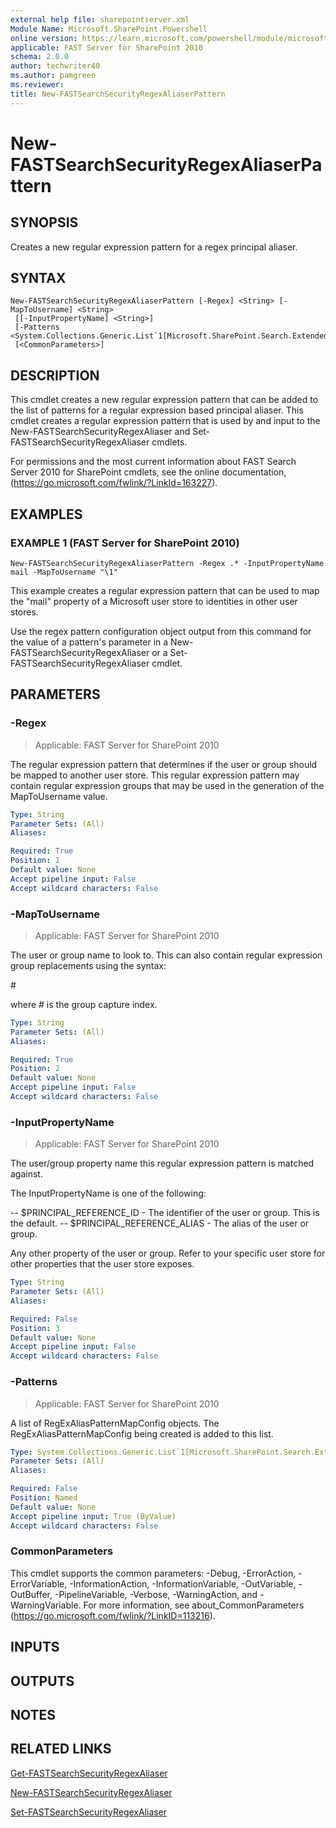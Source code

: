 ```yaml
---
external help file: sharepointserver.xml
Module Name: Microsoft.SharePoint.Powershell
online version: https://learn.microsoft.com/powershell/module/microsoft.sharepoint.powershell/new-fastsearchsecurityregexaliaserpattern
applicable: FAST Server for SharePoint 2010
schema: 2.0.0
author: techwriter40
ms.author: pamgreen
ms.reviewer:
title: New-FASTSearchSecurityRegexAliaserPattern
---
```


# New-FASTSearchSecurityRegexAliaserPattern

## SYNOPSIS
Creates a new regular expression pattern for a regex principal aliaser.

## SYNTAX

```
New-FASTSearchSecurityRegexAliaserPattern [-Regex] <String> [-MapToUsername] <String>
 [[-InputPropertyName] <String>]
 [-Patterns <System.Collections.Generic.List`1[Microsoft.SharePoint.Search.Extended.Security.Config.RegExAliasPatternMapConfig]>]
 [<CommonParameters>]
```

## DESCRIPTION
This cmdlet creates a new regular expression pattern that can be added to the list of patterns for a regular expression based principal aliaser.
This cmdlet creates a regular expression pattern that is used by and input to the New-FASTSearchSecurityRegexAliaser and Set-FASTSearchSecurityRegexAliaser cmdlets.

For permissions and the most current information about FAST Search Server 2010 for SharePoint cmdlets, see the online documentation, (https://go.microsoft.com/fwlink/?LinkId=163227).

## EXAMPLES

### EXAMPLE 1 (FAST Server for SharePoint 2010)
```
New-FASTSearchSecurityRegexAliaserPattern -Regex .* -InputPropertyName mail -MapToUsername "\1"
```

This example creates a regular expression pattern that can be used to map the "mail" property of a Microsoft user store to identities in other user stores.

Use the regex pattern configuration object output from this command for the value of a pattern's parameter in a New-FASTSearchSecurityRegexAliaser or a Set-FASTSearchSecurityRegexAliaser cmdlet.

## PARAMETERS

### -Regex

> Applicable: FAST Server for SharePoint 2010

The regular expression pattern that determines if the user or group should be mapped to another user store.
This regular expression pattern may contain regular expression groups that may be used in the generation of the MapToUsername value.

```yaml
Type: String
Parameter Sets: (All)
Aliases:

Required: True
Position: 1
Default value: None
Accept pipeline input: False
Accept wildcard characters: False
```

### -MapToUsername

> Applicable: FAST Server for SharePoint 2010

The user or group name to look to.
This can also contain regular expression group replacements using the syntax:

\#

where # is the group capture index.

```yaml
Type: String
Parameter Sets: (All)
Aliases:

Required: True
Position: 2
Default value: None
Accept pipeline input: False
Accept wildcard characters: False
```

### -InputPropertyName

> Applicable: FAST Server for SharePoint 2010

The user/group property name this regular expression pattern is matched against.

The InputPropertyName is one of the following:

-- $PRINCIPAL_REFERENCE_ID - The identifier of the user or group. This is the default.
-- $PRINCIPAL_REFERENCE_ALIAS - The alias of the user or group.

Any other property of the user or group.
Refer to your specific user store for other properties that the user store exposes.

```yaml
Type: String
Parameter Sets: (All)
Aliases:

Required: False
Position: 3
Default value: None
Accept pipeline input: False
Accept wildcard characters: False
```

### -Patterns

> Applicable: FAST Server for SharePoint 2010

A list of RegExAliasPatternMapConfig objects.
The RegExAliasPatternMapConfig being created is added to this list.

```yaml
Type: System.Collections.Generic.List`1[Microsoft.SharePoint.Search.Extended.Security.Config.RegExAliasPatternMapConfig]
Parameter Sets: (All)
Aliases:

Required: False
Position: Named
Default value: None
Accept pipeline input: True (ByValue)
Accept wildcard characters: False
```

### CommonParameters
This cmdlet supports the common parameters: -Debug, -ErrorAction, -ErrorVariable, -InformationAction, -InformationVariable, -OutVariable, -OutBuffer, -PipelineVariable, -Verbose, -WarningAction, and -WarningVariable. For more information, see about_CommonParameters (https://go.microsoft.com/fwlink/?LinkID=113216).

## INPUTS

## OUTPUTS

## NOTES

## RELATED LINKS

[Get-FASTSearchSecurityRegexAliaser](Get-FASTSearchSecurityRegexAliaser.md)

[New-FASTSearchSecurityRegexAliaser](New-FASTSearchSecurityRegexAliaser.md)

[Set-FASTSearchSecurityRegexAliaser](Set-FASTSearchSecurityRegexAliaser.md)
